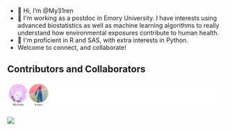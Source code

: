 - 👋 Hi, I’m @My31ren
- 👀 I'm working as a postdoc in Emory University. I have interests using advanced biostatistics as well as machine learning algorithms to really understand how environmental exposures contribute to human health. 
- 🌱 I'm proficient in R and SAS, with extra interests in Python.
- Welcome to connect, and collaborate!


<!---
My31ren/My31ren is just my private repository for storing my learning note on R/SAS codes, as well as code/output files for my research papers published.
--->

## Contributors and Collaborators

<!-- readme: collaborators,contributors -start -->
<img src="./CONTRIBUTORS.svg">
<!-- readme: collaborators,contributors -end -->

![](https://github-readme-stats.vercel.app/api?username=My31ren&show_icons=true&theme=radical)


<!--START_SECTION:waka-->
<!--END_SECTION:waka-->
